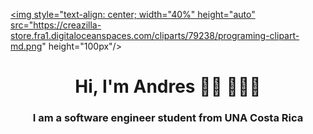 <a href="#"><img style="text-align: center; width="40%" height="auto" src="https://creazilla-store.fra1.digitaloceanspaces.com/cliparts/79238/programing-clipart-md.png" height="100px"/></a>

<h1 align="center">Hi, I'm Andres 👋🏾 👩🏾‍💻 </h1>
<h3 align="center">I am a software engineer  student from  UNA Costa Rica</h3>
